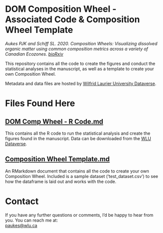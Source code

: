 
# DOM Composition Wheel - Associated Code & Composition Wheel Template

*Aukes PJK and Schiff SL. 2020. Composition Wheels: Visualizing
dissolved organic matter using common composition metrics across a
variety of Canadian Ecozones.
[bioRxiv](https://doi.org/10.1101/2020.12.04.412692)*

This repository contains all the code to create the figures and conduct
the statistical analyses in the manuscript, as well as a template to
create your own Composition Wheel.

Metadata and data files are hosted by [Wilfrid Laurier University
Dataverse](https://doi.org/10.5683/SP2/NG6D02).

# Files Found Here

## [DOM Comp Wheel - R Code.md](DOM-Comp-Wheel---R-Code.md)

This contains all the R code to run the statistical analysis and create
the figures found in the manuscript. Data can be downloaded from the
[WLU Dataverse](https://doi.org/10.5683/SP2/NG6D02).

## [Composition Wheel Template.md](Composition-Wheel-Template.md)

An RMarkdown document that contains all the code to create your own
Composition Wheel. Included is a sample dataset (‘test\_dataset.csv’) to
see how the dataframe is laid out and works with the code.

# Contact

If you have any further questions or comments, I’d be happy to hear from
you. You can reach me at:  
<paukes@wlu.ca>
